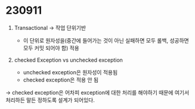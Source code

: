 # 230911


1. Transactional -> 작업 단위기반
   - 이 단위로 원자성을(중간에 들어가는 것이 아닌 실패하면 모두 롤백, 성공하면 모두 커밋 되어야 함) 적용

2. checked Exception vs unchecked exception
   - unchecked exception은 원자성이 적용됨
   - checked exception은 적용 안 됨

-> checked exception은 어차피 exception에 대한 처리를 해야하기 때문에 여기서 처리하든 말든 정하도록 설계가 되어있다.


